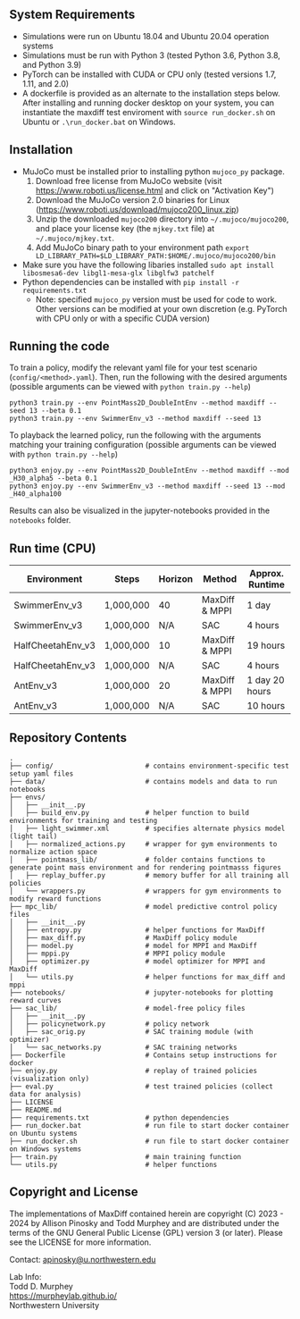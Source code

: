 ## System Requirements
- Simulations were run on Ubuntu 18.04 and Ubuntu 20.04 operation systems
- Simulations must be run with Python 3 (tested Python 3.6, Python 3.8, and Python 3.9)
- PyTorch can be installed with CUDA or CPU only (tested versions 1.7, 1.11, and 2.0)
- A dockerfile is provided as an alternate to the installation steps below. After installing and running docker desktop on your system, you can instantiate the maxdiff test enviroment with `source run_docker.sh` on Ubuntu or `.\run_docker.bat` on Windows.


## Installation
- MuJoCo must be installed prior to installing python `mujoco_py` package. 
    1. Download free license from MuJoCo website (visit https://www.roboti.us/license.html and click on "Activation Key")
    2. Download the MuJoCo version 2.0 binaries for Linux (https://www.roboti.us/download/mujoco200_linux.zip)
    3. Unzip the downloaded `mujoco200` directory into `~/.mujoco/mujoco200`, and place your license key (the `mjkey.txt` file) at `~/.mujoco/mjkey.txt`.
    4. Add MuJoCo binary path to your environment path `export LD_LIBRARY_PATH=$LD_LIBRARY_PATH:$HOME/.mujoco/mujoco200/bin`
- Make sure you have the following libaries installed `sudo apt install libosmesa6-dev libgl1-mesa-glx libglfw3 patchelf`
- Python dependencies can be installed with `pip install -r requirements.txt`
    - Note: specified `mujoco_py` version must be used for code to work. Other versions can be modified at your own discretion (e.g. PyTorch with CPU only or with a specific CUDA version)

## Running the code

To train a policy, modify the relevant yaml file for your test scenario (`config/<method>.yaml`). Then, run the following with the desired arguments (possible arguments can be viewed with `python train.py --help`)
```
python3 train.py --env PointMass2D_DoubleIntEnv --method maxdiff --seed 13 --beta 0.1
python3 train.py --env SwimmerEnv_v3 --method maxdiff --seed 13
```

To playback the learned policy, run the following with the arguments matching your training configuration (possible arguments can be viewed with `python train.py --help`)
```
python3 enjoy.py --env PointMass2D_DoubleIntEnv --method maxdiff --mod _H30_alpha5 --beta 0.1
python3 enjoy.py --env SwimmerEnv_v3 --method maxdiff --seed 13 --mod _H40_alpha100
```

Results can also be visualized in the jupyter-notebooks provided in the `notebooks` folder.

## Run time (CPU)

| Environment | Steps | Horizon | Method | Approx. Runtime | 
| -- | -- | --| -- | -- | 
| SwimmerEnv_v3 | 1,000,000 | 40 |  MaxDiff & MPPI | 1 day |
| SwimmerEnv_v3 | 1,000,000 | N/A | SAC | 4 hours |
| HalfCheetahEnv_v3 | 1,000,000 | 10 | MaxDiff & MPPI| 19 hours |
| HalfCheetahEnv_v3 | 1,000,000 | N/A | SAC | 4 hours |
| AntEnv_v3 | 1,000,000 | 20 | MaxDiff & MPPI | 1 day 20 hours |
| AntEnv_v3 |  1,000,000 | N/A | SAC | 10 hours |


## Repository Contents

```
.
├── config/                       # contains environment-specific test setup yaml files
├── data/                         # contains models and data to run notebooks
├── envs/
│   ├── __init__.py
│   ├── build_env.py              # helper function to build environments for training and testing
│   ├── light_swimmer.xml         # specifies alternate physics model (light tail)
│   ├── normalized_actions.py     # wrapper for gym environments to normalize action space
│   ├── pointmass_lib/            # folder contains functions to generate point mass environment and for rendering pointmasss figures
│   ├── replay_buffer.py          # memory buffer for all training all policies
│   └── wrappers.py               # wrappers for gym environments to modify reward functions
├── mpc_lib/                      # model predictive control policy files
│   ├── __init__.py
│   ├── entropy.py                # helper functions for MaxDiff
│   ├── max_diff.py               # MaxDiff policy module        
│   ├── model.py                  # model for MPPI and MaxDiff
│   ├── mppi.py                   # MPPI policy module
│   ├── optimizer.py              # model optimizer for MPPI and MaxDiff
│   └── utils.py                  # helper functions for max_diff and mppi
├── notebooks/                    # jupyter-notebooks for plotting reward curves
├── sac_lib/                      # model-free policy files
│   ├── __init__.py
│   ├── policynetwork.py          # policy network
│   ├── sac_orig.py               # SAC training module (with optimizer)
│   └── sac_networks.py           # SAC training networks
├── Dockerfile                    # Contains setup instructions for docker
├── enjoy.py                      # replay of trained policies (visualization only)
├── eval.py                       # test trained policies (collect data for analysis)
├── LICENSE
├── README.md
├── requirements.txt              # python dependencies
├── run_docker.bat                # run file to start docker container on Ubuntu systems
├── run_docker.sh                 # run file to start docker container on Windows systems
├── train.py                      # main training function
└── utils.py                      # helper functions
```

## Copyright and License

The implementations of MaxDiff contained herein are copyright (C) 2023 - 2024 by Allison Pinosky and Todd Murphey and are distributed under the terms of the GNU General Public License (GPL) version 3 (or later). Please see the LICENSE for more information.

Contact: apinosky@u.northwestern.edu

Lab Info:  
Todd D. Murphey  
https://murpheylab.github.io/  
Northwestern University  
